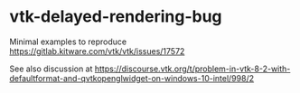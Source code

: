 # vtk-delayed-rendering-bug

Minimal examples to reproduce https://gitlab.kitware.com/vtk/vtk/issues/17572

See also discussion at https://discourse.vtk.org/t/problem-in-vtk-8-2-with-defaultformat-and-qvtkopenglwidget-on-windows-10-intel/998/2
